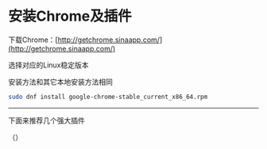 # 安装Chrome及插件

下载Chrome：[http://getchrome.sinaapp.com/](http://getchrome.sinaapp.com/)

选择对应的Linux稳定版本

安装方法和其它本地安装方法相同

```bash
sudo dnf install google-chrome-stable_current_x86_64.rpm
```

---

下面来推荐几个强大插件

（）